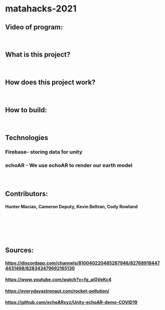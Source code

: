 # matahacks-2021

## Video of program: 
<br>

## What is this project?
<br>

## How does this project work?
<br>

## How to build: 
<br>

## Technologies 
### Firebase- storing data for unity 
### echoAR - We use echoAR to render our earth model
###  
<br>

## Contributors:
#### Hunter Macias, Cameron Deputy, Kevin Beltran, Cody Rowland

<br>

## <br>
## Sources:
#### https://discordapp.com/channels/810040220485287946/827689184474431498/828343479692165130
#### https://www.youtube.com/watch?v=fg_aiGVeKc4
#### https://everydayastronaut.com/rocket-pollution/
#### https://github.com/echoARxyz/Unity-echoAR-demo-COVID19


